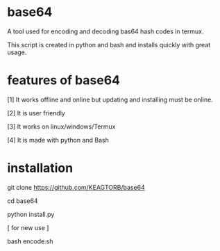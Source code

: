 # base64

A tool used for encoding and decoding bas64 hash codes in termux.

This script is created in python and bash and installs quickly with great usage.


# features of base64

[1] It works offline and online but updating and installing must be online.

[2] It is user friendly

[3] It works on linux/windows/Termux

[4] It is made with python and Bash

# installation 

git clone https://github.com/KEAGTORB/base64

cd base64

python install.py

[ for new use ] 

bash encode.sh

